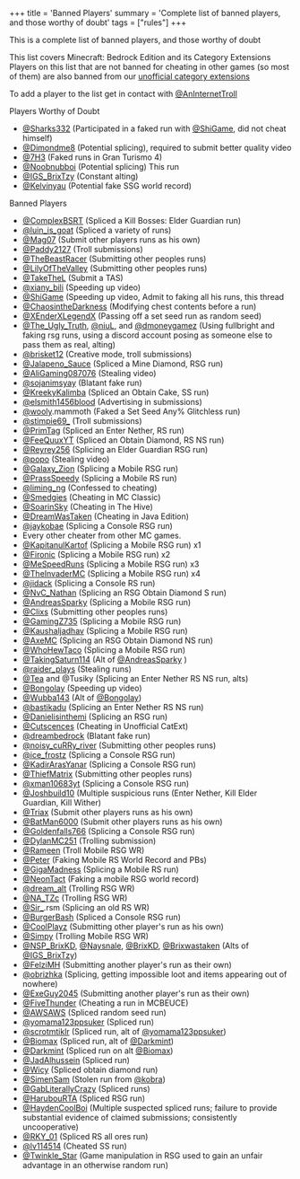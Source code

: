 +++
title = 'Banned Players'
summary = 'Complete list of banned players, and those worthy of doubt'
tags = ["rules"]
+++

This is a complete list of banned players, and those worthy of doubt

This list covers Minecraft: Bedrock Edition and its Category Extensions
Players on this list that are not banned for cheating in other games (so
most of them) are also banned from our [unofficial category
extensions](https://www.speedrun.com/mcbeuce)

To add a player to the list get in contact with
[@AnInternetTroll](https://www.speedrun.com/users/AnInternetTroll)

Players Worthy of Doubt

- [@Sharks332](https://www.speedrun.com/users/Sharks332) (Participated in a faked run with [@ShiGame](https://www.speedrun.com/users/ShiGame), did not cheat himself)
- [@Dimondme8](https://www.speedrun.com/users/Dimondme8) (Potential splicing), required to submit better quality video
- [@7H3](https://www.speedrun.com/users/7H3) (Faked runs in Gran Turismo 4)
- [@Noobnubboi](https://www.speedrun.com/users/Noobnubboi) (Potential splicing) This run
- [@IGS_BrixTzy](https://www.speedrun.com/users/IGS_BrixTzy) (Constant alting)
- [@Kelvinyau](https://www.speedrun.com/users/Kelvinyau) (Potential fake SSG world record)

Banned Players

- [@ComplexBSRT](https://www.speedrun.com/users/ComplexBSRT) (Spliced a Kill Bosses: Elder Guardian run)
- [@luin_is_goat](https://www.speedrun.com/users/luin_is_goat) (Spliced a variety of runs)
- [@Mag07](https://www.speedrun.com/users/Mag07) (Submit other players runs as his own)
- [@Paddy2127](https://www.speedrun.com/users/Paddy2127) (Troll submissions)
- [@TheBeastRacer](https://www.speedrun.com/users/TheBeastRacer) (Submitting other peoples runs)
- [@LilyOfTheValley](https://www.speedrun.com/users/LilyOfTheValley) (Submitting other peoples runs)
- [@TakeTheL](https://www.speedrun.com/users/TakeTheL) (Submit a TAS)
- [@xiany_bili](https://www.speedrun.com/users/xiany_bili) (Speeding up video)
- [@ShiGame](https://www.speedrun.com/users/ShiGame) (Speeding up video, Admit to faking all his runs, this thread
- [@ChaosintheDarkness](https://www.speedrun.com/users/ChaosintheDarkness) (Modifying chest contents before a run)
- [@XEnderXLegendX](https://www.speedrun.com/users/XEnderXLegendX) (Passing off a set seed run as random seed)
- [@The_Ugly_Truth](https://www.speedrun.com/users/The_Ugly_Truth), [@niuL](https://www.speedrun.com/users/niuL), and [@dmoneygamez](https://www.speedrun.com/users/dmoneygamez) (Using fullbright and faking rsg runs, using a discord account posing as someone else to pass them as real, alting)
- [@brisket12](https://www.speedrun.com/users/brisket12) (Creative mode, troll submissions)
- [@Jalapeno_Sauce](https://www.speedrun.com/users/Jalapeno_Sauce) (Spliced a Mine Diamond, RSG run)
- [@AliGaming087076](https://www.speedrun.com/users/AliGaming087076) (Stealing video)
- [@sojanimsyay](https://www.speedrun.com/users/sojanimsyay) (Blatant fake run)
- [@KreekyKalimba](https://www.speedrun.com/users/KreekyKalimba) (Spliced an Obtain Cake, SS run)
- [@elsmith1456blood](https://www.speedrun.com/users/elsmith1456blood) (Advertising in submissions)
- [@wooly](https://www.speedrun.com/users/wooly).mammoth (Faked a Set Seed Any% Glitchless run)
- [@stimpie69_](https://www.speedrun.com/users/stimpie69_) (Troll submissions)
- [@PrimTag](https://www.speedrun.com/users/PrimTag) (Spliced an Enter Nether, RS run)
- [@FeeQuuxYT](https://www.speedrun.com/users/FeeQuuxYT) (Spliced an Obtain Diamond, RS NS run)
- [@Reyrey256](https://www.speedrun.com/users/Reyrey256) (Splicing an Elder Guardian RSG run)
- [@popo](https://www.speedrun.com/users/popo) (Stealing video)
- [@Galaxy_Zion](https://www.speedrun.com/users/Galaxy_Zion) (Splicing a Mobile RSG run)
- [@PrassSpeedy](https://www.speedrun.com/users/PrassSpeedy) (Splicing a Mobile RS run)
- [@liming_ng](https://www.speedrun.com/users/liming_ng) (Confessed to cheating)
- [@Smedgies](https://www.speedrun.com/users/Smedgies) (Cheating in MC Classic)
- [@SoarinSky](https://www.speedrun.com/users/SoarinSky) (Cheating in The Hive)
- [@DreamWasTaken](https://www.speedrun.com/users/DreamWasTaken) (Cheating in Java Edition)
- [@jaykobae](https://www.speedrun.com/users/jaykobae) (Splicing a Console RSG run)
- Every other cheater from other MC games.
- [@KapitanulKartof](https://www.speedrun.com/users/KapitanulKartof) (Splicing a Mobile RSG run) x1
- [@Fironic](https://www.speedrun.com/users/Fironic) (Splicing a Mobile RSG run) x2
- [@MeSpeedRuns](https://www.speedrun.com/users/MeSpeedRuns) (Splicing a Mobile RSG run) x3
- [@TheInvaderMC](https://www.speedrun.com/users/TheInvaderMC) (Splicing a Mobile RSG run) x4
- [@jidack](https://www.speedrun.com/users/jidack) (Splicing a Console RS run)
- [@NvC_Nathan](https://www.speedrun.com/users/NvC_Nathan) (Splicing an RSG Obtain Diamond S run)
- [@AndreasSparky](https://www.speedrun.com/users/AndreasSparky) (Splicing a Mobile RSG run)
- [@Clixs](https://www.speedrun.com/users/Clixs) (Submitting other peoples runs)
- [@GamingZ735](https://www.speedrun.com/users/GamingZ735) (Splicing a Mobile RSG run)
- [@Kaushaljadhav](https://www.speedrun.com/users/Kaushaljadhav) (Splicing a Mobile RSG run)
- [@AxeMC](https://www.speedrun.com/users/AxeMC) (Splicing an RSG Obtain Diamond NS run)
- [@WhoHewTaco](https://www.speedrun.com/users/WhoHewTaco) (Splicing a Mobile RSG run)
- [@TakingSaturn114](https://www.speedrun.com/users/TakingSaturn114) (Alt of [@AndreasSparky](https://www.speedrun.com/users/AndreasSparky) )
- [@raider_plays](https://www.speedrun.com/users/raider_plays) (Stealing runs)
- [@Tea](https://www.speedrun.com/users/Tea) and @Tusiky (Splicing an Enter Nether RS NS run, alts)
- [@Bongolay](https://www.speedrun.com/users/Bongolay) (Speeding up video)
- [@Wubba143](https://www.speedrun.com/users/Wubba143) (Alt of [@Bongolay](https://www.speedrun.com/users/Bongolay))
- [@bastikadu](https://www.speedrun.com/users/bastikadu) (Splicing an Enter Nether RS NS run)
- [@Danielisinthemi](https://www.speedrun.com/users/Danielisinthemi) (Splicing an RSG run)
- [@Cutscences](https://www.speedrun.com/users/Cutscences) (Cheating in Unofficial CatExt)
- [@dreambedrock](https://www.speedrun.com/users/dreambedrock) (Blatant fake run)
- [@noisy_cuRRy_river](https://www.speedrun.com/users/noisy_cuRRy_river) (Submitting other peoples runs)
- [@ice_frostz](https://www.speedrun.com/users/ice_frostz) (Splicing a Console RSG run)
- [@KadirArasYanar](https://www.speedrun.com/users/KadirArasYanar) (Splicing a Console RSG run)
- [@ThiefMatrix](https://www.speedrun.com/users/ThiefMatrix) (Submitting other peoples runs)
- [@xman10683yt](https://www.speedrun.com/users/xman10683yt) (Splicing a Console RSG run)
- [@Joshbuild10](https://www.speedrun.com/users/Joshbuild10) (Multiple suspicious runs (Enter Nether, Kill Elder Guardian, Kill Wither)
- [@Triax](https://www.speedrun.com/users/Triax) (Submit other players runs as his own)
- [@BatMan6000](https://www.speedrun.com/users/BatMan6000) (Submit other players runs as his own)
- [@Goldenfalls766](https://www.speedrun.com/users/Goldenfalls766) (Splicing a Console RSG run)
- [@DylanMC251](https://www.speedrun.com/users/DylanMC251) (Trolling submission)
- [@Rameen](https://www.speedrun.com/users/Rameen) (Troll Mobile RSG WR)
- [@Peter](https://www.speedrun.com/users/Peter) (Faking Mobile RS World Record and PBs)
- [@GigaMadness](https://www.speedrun.com/users/GigaMadness) (Splicing a Mobile RS run)
- [@NeonTact](https://www.speedrun.com/users/NeonTact) (Faking a mobile RSG world record)
- [@dream_alt](https://www.speedrun.com/users/dream_alt) (Trolling RSG WR)
- [@NA_TZc](https://www.speedrun.com/users/NA_TZc) (Trolling RSG WR)
- [@Sir_](https://www.speedrun.com/users/Sir_).rsm (Splicing an old RS WR)
- [@BurgerBash](https://www.speedrun.com/users/BurgerBash) (Spliced a Console RSG run)
- [@CoolPlayz](https://www.speedrun.com/users/CoolPlayz) (Submitting other player's run as his own)
- [@Simpy](https://www.speedrun.com/users/Simpy) (Trolling Mobile RSG WR)
- [@NSP_BrixKD](https://www.speedrun.com/users/NSP_BrixKD), [@Naysnale](https://www.speedrun.com/users/Naysnale), [@BrixKD](https://www.speedrun.com/users/BrixKD), [@Brixwastaken](https://www.speedrun.com/users/Brixwastaken) (Alts of [@IGS_BrixTzy](https://www.speedrun.com/users/IGS_BrixTzy))
- [@FelziMH](https://www.speedrun.com/users/FelziMH) (Submitting another player's run as their own)
- [@obrizhka](https://www.speedrun.com/users/obrizhka) (Splicing, getting impossible loot and items appearing out of nowhere)
- [@ExeGuy2045](https://www.speedrun.com/users/ExeGuy2045) (Submitting another player's run as their own)
- [@FiveThunder](https://www.speedrun.com/users/FiveThunder) (Cheating a run in MCBEUCE)
- [@AWSAWS](https://www.speedrun.com/users/AWSAWS) (Spliced random seed run)
- [@yomama123ppsuker](https://www.speedrun.com/users/yomama123ppsuker) (Spliced run)
- [@scrotmtiklr](https://www.speedrun.com/users/scrotmtiklr) (Spliced run, alt of [@yomama123ppsuker](https://www.speedrun.com/users/yomama123ppsuker))
- [@Biomax](https://www.speedrun.com/users/Biomax) (Spliced run, alt of [@Darkmint](https://www.speedrun.com/users/Darkmint))
- [@Darkmint](https://www.speedrun.com/users/Darkmint) (Spliced run on alt [@Biomax](https://www.speedrun.com/users/Biomax))
- [@JadAlhussein](https://www.speedrun.com/users/JadAlhussein) (Spliced run)
- [@Wicy](https://www.speedrun.com/users/Wicy) (Spliced obtain diamond run)
- [@SimenSam](https://www.speedrun.com/users/SimenSam) (Stolen run from [@kobra](https://www.speedrun.com/users/kobra))
- [@GabLiterallyCrazy](https://www.speedrun.com/users/GabLiterallyCrazy) (Spliced runs)
- [@HarubouRTA](https://www.speedrun.com/users/HarubouRTA) (Spliced RSG run)
- [@HaydenCoolBoi](https://www.speedrun.com/users/HaydenCoolBoi) (Multiple suspected spliced runs; failure to provide substantial evidence of claimed submissions; consistently uncooperative)
- [@RKY\_01](https://www.speedrun.com/users/RKY_01) (Spliced RS all ores run)
- [@lv114514](https://www.speedrun.com/users/lv114514) (Cheated SS run)
- [@Twinkle_Star](https://www.speedrun.com/users/Twinkle_Star) (Game manipulation in RSG used to gain an unfair advantage in an otherwise random run)

